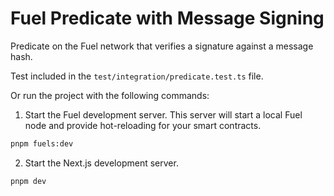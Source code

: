# Fuel Predicate with Message Signing

Predicate on the Fuel network that verifies a signature against a message hash.

Test included in the `test/integration/predicate.test.ts` file.

Or run the project with the following commands:

1. Start the Fuel development server. This server will start a local Fuel node and provide hot-reloading for your smart contracts.

```bash
pnpm fuels:dev
```

2. Start the Next.js development server.

```bash
pnpm dev
```

